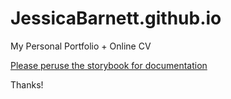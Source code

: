 JessicaBarnett.github.io
========================

My Personal Portfolio + Online CV

[Please peruse the storybook for documentation](https://JessicaBarnett.github.io/storybook/index)

Thanks!